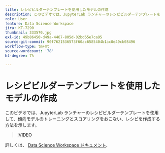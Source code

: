 ```yaml
---
title: レシピビルダーテンプレートを使用したモデルの作成
description: このビデオでは、JupyterLab ランチャーのレシピビルダーテンプレートを使用して、傾向モデルのトレーニングとスコアリングをおこない、レシピを作成する方法を示します。
role: User
feature: Data Science Workspace
jira: KT-7290
thumbnail: 333570.jpg
exl-id: 49b86450-d49a-4467-805d-02bd65e7ca95
source-git-commit: 90f7621536573f60ac6585404b1ac0e49cb08496
workflow-type: tm+mt
source-wordcount: '78'
ht-degree: 7%

---
```


# レシピビルダーテンプレートを使用したモデルの作成

このビデオでは、JupyterLab ランチャーのレシピビルダーテンプレートを使用して、傾向モデルのトレーニングとスコアリングをおこない、レシピを作成する方法を示します。

>[!VIDEO](https://video.tv.adobe.com/v/333570?quality=12&learn=on)

詳しくは、 [Data Science Workspace ドキュメント](https://experienceleague.adobe.com/docs/experience-platform/data-science-workspace/home.html?lang=ja).